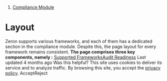   1. [Compliance Module](https://docs.zeron.one/cyber-risk-posture-management-platform-cprm/compliance-module)


# Layout
Zeron supports various frameworks, and each of them has a dedicated section in the compliance module. Despite this, the page layout for every framework remains consistent. **The page comprises three key components, namely :**
[ Supported Frameworks](https://docs.zeron.one/cyber-risk-posture-management-platform-cprm/compliance-module/layout/supported-frameworks)[Audit Readiness](https://docs.zeron.one/cyber-risk-posture-management-platform-cprm/compliance-module/layout/audit-readiness)
Last updated 4 months ago
Was this helpful?
This site uses cookies to deliver its service and to analyze traffic. By browsing this site, you accept the [privacy policy](https://zeron.one/privacy-policy/).
AcceptReject
